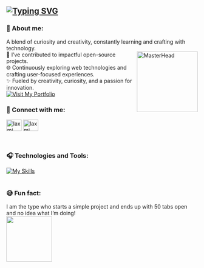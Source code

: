## [![Typing SVG](https://readme-typing-svg.demolab.com?font=Fira+Code&pause=1000&multiline=true&width=435&color=FF69B4&lines=Hey%2C+I'm+Laxmi!+%F0%9F%91%8B)](https://github.com/laxmikandivalasa)

<h3>🤍 About me:</h3>
A blend of curiosity and creativity, constantly learning and crafting with technology.
<div><img src="https://github.com/user-attachments/assets/16f00d85-d9b8-41b6-bf39-d728434706be" alt="MasterHead" width="160" align="right"/>
🔭 I’ve contributed to impactful open-source projects.
<br>  
🌐 Continuously exploring web technologies and crafting user-focused experiences.
<br>
✨ Fueled by creativity, curiosity, and a passion for innovation.
</div>

<a href="https://laxmikandivalasa.github.io/Portfolio/" target="_blank">
  <img 
    src="https://img.shields.io/badge/Visit%20My%20Portfolio-FF69B4?style=for-the-badge&logo=github" 
    alt="Visit My Portfolio" />
</a>
<h3>💭 Connect with me:</h3>
<p align="left">
<a href="https://linkedin.com/in/laxmikandivalasa" target="blank"><img align="center" src="https://raw.githubusercontent.com/rahuldkjain/github-profile-readme-generator/master/src/images/icons/Social/linked-in-alt.svg" alt="laxmi" height="30" width="40" /></a>
<a href="https://instagram.com/" target="blank"><img align="center" src="https://raw.githubusercontent.com/rahuldkjain/github-profile-readme-generator/master/src/images/icons/Social/instagram.svg" alt="laxmi" height="30" width="40" /></a>
</p> 
<br>

<h3>🎧 Technologies and Tools:</h3>

[![My Skills](https://skillicons.dev/icons?i=c,cpp,html,css,tailwindcss,js,github)](https://github.com/laxmikandivalasa) <br>
<br>

<h3>😅 Fun fact: </h3>
I am the type who starts a simple project and ends up with 50 tabs open and no idea what I’m doing!
<br>
<img src="https://komarev.com/ghpvc/?username=laxmikandivalasa&abbreviated=true" width="120" />
